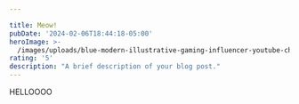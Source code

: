 ```yaml
---

title: Meow!
pubDate: '2024-02-06T18:44:18-05:00'
heroImage: >-
  /images/uploads/blue-modern-illustrative-gaming-influencer-youtube-channel-art-2560-x-1100-px-1-.png
rating: '5'
description: "A brief description of your blog post."
---
```

HELLOOOO
